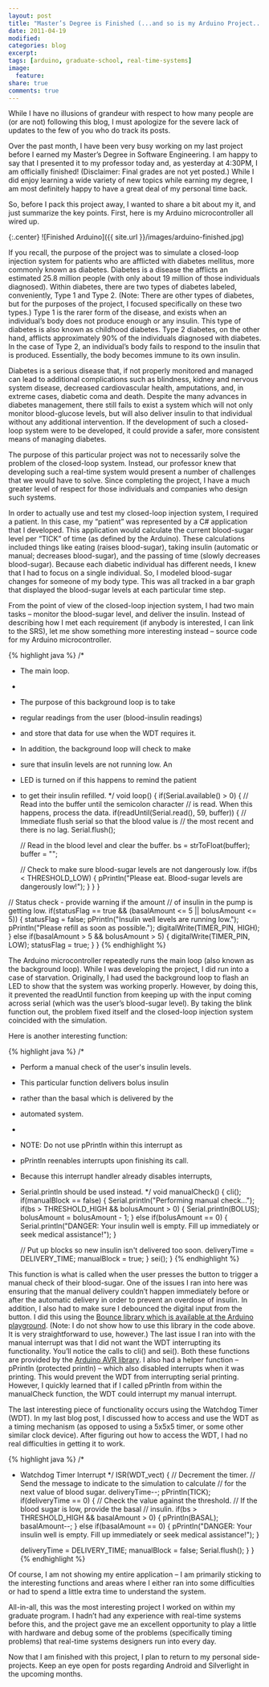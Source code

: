 ```yaml
---
layout: post
title: "Master’s Degree is Finished (...and so is my Arduino Project...)"
date: 2011-04-19
modified:
categories: blog
excerpt:
tags: [arduino, graduate-school, real-time-systems]
image:
  feature:
share: true
comments: true
---
```

While I have no illusions of grandeur with respect to how many people are (or are not) following this blog, I must apologize for the severe lack of updates to the few of you who do track its posts.

Over the past month, I have been very busy working on my last project before I earned my Master’s Degree in Software Engineering. I am happy to say that I presented it to my professor today and, as yesterday at 4:30PM, I am officially finished! (Disclaimer: Final grades are not yet posted.) While I did enjoy learning a wide variety of new topics while earning my degree, I am most definitely happy to have a great deal of my personal time back.

So, before I pack this project away, I wanted to share a bit about my it, and just summarize the key points. First, here is my Arduino microcontroller all wired up.

{:.center}
![Finished Arduino]({{ site.url }}/images/arduino-finished.jpg)

If you recall, the purpose of the project was to simulate a closed-loop injection system for patients who are afflicted with diabetes mellitus, more commonly known as diabetes. Diabetes is a disease the afflicts an estimated 25.8 million people (with only about 19 million of those individuals diagnosed). Within diabetes, there are two types of diabetes labeled, conveniently, Type 1 and Type 2. (Note: There are other types of diabetes, but for the purposes of the project, I focused specifically on these two types.) Type 1 is the rarer form of the disease, and exists when an individual’s body does not produce enough or any insulin. This type of diabetes is also known as childhood diabetes. Type 2 diabetes, on the other hand, afflicts approximately 90% of the individuals diagnosed with diabetes. In the case of Type 2, an individual’s body fails to respond to the insulin that is produced. Essentially, the body becomes immune to its own insulin.

Diabetes is a serious disease that, if not properly monitored and managed can lead to additional complications such as blindness, kidney and nervous system disease, decreased cardiovascular health, amputations, and, in extreme cases, diabetic coma and death. Despite the many advances in diabetes management, there still fails to exist a system which will not only monitor blood-glucose levels, but will also deliver insulin to that individual without any additional intervention. If the development of such a closed-loop system were to be developed, it could provide a safer, more consistent means of managing diabetes.

The purpose of this particular project was not to necessarily solve the problem of the closed-loop system. Instead, our professor knew that developing such a real-time system would present a number of challenges that we would have to solve. Since completing the project, I have a much greater level of respect for those individuals and companies who design such systems.

In order to actually use and test my closed-loop injection system, I required a patient. In this case, my “patient” was represented by a C# application that I developed. This application would calculate the current blood-sugar level per “TICK” of time (as defined by the Arduino). These calculations included things like eating (raises blood-sugar), taking insulin (automatic or manual; decreases blood-sugar), and the passing of time (slowly decreases blood-sugar). Because each diabetic individual has different needs, I knew that I had to focus on a single individual. So, I modeled blood-sugar changes for someone of my body type. This was all tracked in a bar graph that displayed the blood-sugar levels at each particular time step.

From the point of view of the closed-loop injection system, I had two main tasks – monitor the blood-sugar level, and deliver the insulin. Instead of describing how I met each requirement (if anybody is interested, I can link to the SRS), let me show something more interesting instead – source code for my Arduino microcontroller.

{% highlight java %}
/*
 * The main loop.
 *
 * The purpose of this background loop is to take
 * regular readings from the user (blood-insulin readings)
 * and store that data for use when the WDT requires it.
 * In addition, the background loop will check to make
 * sure that insulin levels are not running low. An
 * LED is turned on if this happens to remind the patient
 * to get their insulin refilled. */
void loop()
{
  if(Serial.available() > 0) {
    // Read into the buffer until the semicolon character
    // is read. When this happens, process the data.
    if(readUntil(Serial.read(), 59, buffer)) {
      // Immediate flush serial so that the blood value is
      // the most recent and there is no lag.
      Serial.flush();

      // Read in the blood level and clear the buffer.
      bs = strToFloat(buffer);
      buffer = "";

      // Check to make sure blood-sugar levels are not dangerously low.
      if(bs < THRESHOLD_LOW) {
        pPrintln("Please eat. Blood-sugar levels are dangerously low!");
      }
    }
  }

  // Status check - provide warning if the amount
  // of insulin in the pump is getting low.
  if(statusFlag == true && (basalAmount <= 5 || bolusAmount <= 5)) {
    statusFlag = false;
    pPrintln("Insulin well levels are running low.");
    pPrintln("Please refill as soon as possible.");
    digitalWrite(TIMER_PIN, HIGH);
  } else if(basalAmount > 5 && bolusAmount > 5) {
    digitalWrite(TIMER_PIN, LOW);
    statusFlag = true;
  }
}
{% endhighlight %}

The Arduino microcontroller repeatedly runs the main loop (also known as the background loop). While I was developing the project, I did run into a case of starvation. Originally, I had used the background loop to flash an LED to show that the system was working properly. However, by doing this, it prevented the readUntil function from keeping up with the input coming across serial (which was the user’s blood-sugar level). By taking the blink function out, the problem fixed itself and the closed-loop injection system coincided with the simulation.

Here is another interesting function:

{% highlight java %}
/*
 * Perform a manual check of the user's insulin levels.
 * This particular function delivers bolus insulin
 * rather than the basal which is delivered by the
 * automated system.
 *
 * NOTE: Do not use pPrintln within this interrupt as
 * pPrintln reenables interrupts upon finishing its call.
 * Because this interrupt handler already disables interrupts,
 * Serial.println should be used instead.
 */
void manualCheck() {
  cli();
  if(manualBlock == false) {
    Serial.println("Performing manual check...");
    if(bs > THRESHOLD_HIGH && bolusAmount > 0) {
      Serial.println(BOLUS);
      bolusAmount = bolusAmount - 1;
    } else if(bolusAmount == 0) {
      Serial.println("DANGER: Your insulin well is empty. Fill up immediately or seek medical assistance!");
    }

    // Put up blocks so new insulin isn't delivered too soon.
    deliveryTime = DELIVERY_TIME;
    manualBlock = true;
  }
  sei();
}
{% endhighlight %}

This function is what is called when the user presses the button to trigger a manual check of their blood-sugar. One of the issues I ran into here was ensuring that the manual delivery couldn’t happen immediately before or after the automatic delivery in order to prevent an overdose of insulin. In addition, I also had to make sure I debounced the digital input from the button. I did this using the [Bounce library which is available at the Arduino playground](http://www.arduino.cc/playground/Code/Bounce). (Note: I do not show how to use this library in the code above. It is very straightforward to use, however.) The last issue I ran into with the manual interrupt was that I did not want the WDT interrupting its functionality. You’ll notice the calls to cli() and sei(). Both these functions are provided by the [Arduino AVR library](http://www.arduino.cc/playground/Main/AVR). I also had a helper function – pPrintln (protected println) – which also disabled interrupts when it was printing. This would prevent the WDT from interrupting serial printing. However, I quickly learned that if I called pPrintln from within the manualCheck function, the WDT could interrupt my manual interrupt.

The last interesting piece of functionality occurs using the Watchdog Timer (WDT). In my last blog post, I discussed how to access and use the WDT as a timing mechanism (as opposed to using a 5x5x5 timer, or some other similar clock device). After figuring out how to access the WDT, I had no real difficulties in getting it to work.

{% highlight java %}
/*
 * Watchdog Timer Interrupt
 */
ISR(WDT_vect)
{
  // Decrement the timer.
  // Send the message to indicate to the simulation to calculate
  // for the next value of blood sugar.
  deliveryTime--;
  pPrintln(TICK);
  if(deliveryTime == 0) {
    // Check the value against the threshold.
    // If the blood sugar is low, provide the basal
    // insulin.
    if(bs > THRESHOLD_HIGH && basalAmount > 0) {
      pPrintln(BASAL);
      basalAmount--;
    } else if(basalAmount == 0) {
      pPrintln("DANGER: Your insulin well is empty. Fill up immediately or seek medical assistance!");
    }

    deliveryTime = DELIVERY_TIME;
    manualBlock = false;
    Serial.flush();
  }
}
{% endhighlight %}

Of course, I am not showing my entire application – I am primarily sticking to the interesting functions and areas where I either ran into some difficulties or had to spend a little extra time to understand the system.

All-in-all, this was the most interesting project I worked on within my graduate program. I hadn’t had any experience with real-time systems before this, and the project gave me an excellent opportunity to play a little with hardware and debug some of the problems (specifically timing problems) that real-time systems designers run into every day.

Now that I am finished with this project, I plan to return to my personal side-projects. Keep an eye open for posts regarding Android and Silverlight in the upcoming months.
